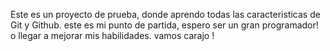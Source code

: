 Este es un proyecto de prueba, donde aprendo todas las caracteristicas de Git y Github. este es mi punto de partida, espero ser un gran programador! o llegar a mejorar mis
habilidades. vamos carajo !
